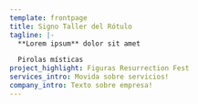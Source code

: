 ```yaml
---
template: frontpage
title: Signo Taller del Rótulo
tagline: |-
  **Lorem ipsum** dolor sit amet

  Pirolas místicas
project_highlight: Figuras Resurrection Fest
services_intro: Movida sobre servicios!
company_intro: Texto sobre empresa!
---
```

